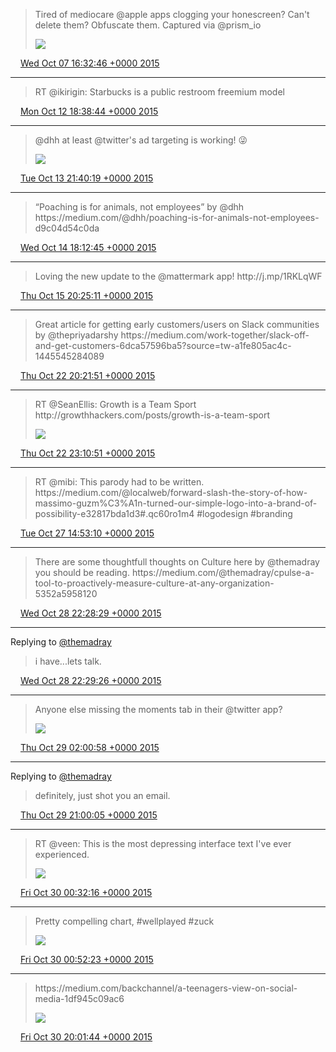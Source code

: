 > Tired of mediocare @apple apps clogging your honescreen? Can't delete them? Obfuscate them\. Captured via @prism\_io 
> 
> ![](../../media/651797322204995584-CQumNgfUYAAklDJ.jpg)

<img src="../../media/tweet.ico" width="12" /> [Wed Oct 07 16:32:46 +0000 2015](https://twitter.com/adambreckler/status/651797322204995584)

----

> RT @ikirigin: Starbucks is a public restroom freemium model

<img src="../../media/tweet.ico" width="12" /> [Mon Oct 12 18:38:44 +0000 2015](https://twitter.com/adambreckler/status/653640964188209152)

----

> @dhh at least @twitter's ad targeting is working\! 😜 
> 
> ![](../../media/654049046806396928-CROmJIQVAAAcj06.jpg)

<img src="../../media/tweet.ico" width="12" /> [Tue Oct 13 21:40:19 +0000 2015](https://twitter.com/adambreckler/status/654049046806396928)

----

> “Poaching is for animals, not employees” by @dhh https://medium\.com/@dhh/poaching\-is\-for\-animals\-not\-employees\-d9c04d54c0da

<img src="../../media/tweet.ico" width="12" /> [Wed Oct 14 18:12:45 +0000 2015](https://twitter.com/adambreckler/status/654359201435615232)

----

> Loving the new update to the @mattermark app\! http://j\.mp/1RKLqWF

<img src="../../media/tweet.ico" width="12" /> [Thu Oct 15 20:25:11 +0000 2015](https://twitter.com/adambreckler/status/654754914996871168)

----

> Great article for getting early customers/users on Slack communities by @thepriyadarshy https://medium\.com/work\-together/slack\-off\-and\-get\-customers\-6dca57596ba5?source\=tw\-a1fe805ac4c\-1445545284089

<img src="../../media/tweet.ico" width="12" /> [Thu Oct 22 20:21:51 +0000 2015](https://twitter.com/adambreckler/status/657290790889099264)

----

> RT @SeanEllis: Growth is a Team Sport http://growthhackers\.com/posts/growth\-is\-a\-team\-sport 
> 
> ![](../../media/657333321987289088-CR02bX2WwAEgiEJ.jpg)

<img src="../../media/tweet.ico" width="12" /> [Thu Oct 22 23:10:51 +0000 2015](https://twitter.com/adambreckler/status/657333321987289088)

----

> RT @mibi: This parody had to be written\. https://medium\.com/@localweb/forward\-slash\-the\-story\-of\-how\-massimo\-guzm%C3%A1n\-turned\-our\-simple\-logo\-into\-a\-brand\-of\-possibility\-e32817bda1d3\#\.qc60ro1m4 \#logodesign \#branding

<img src="../../media/tweet.ico" width="12" /> [Tue Oct 27 14:53:10 +0000 2015](https://twitter.com/adambreckler/status/659020014712848384)

----

> There are some thoughtfull thoughts on Culture here by @themadray you should be reading\. https://medium\.com/@themadray/cpulse\-a\-tool\-to\-proactively\-measure\-culture\-at\-any\-organization\-5352a5958120

<img src="../../media/tweet.ico" width="12" /> [Wed Oct 28 22:28:29 +0000 2015](https://twitter.com/adambreckler/status/659496987868266496)

----

Replying to [@themadray](https://twitter.com/themadray/status/659494230440570880)

> i have\.\.\.lets talk\.

<img src="../../media/tweet.ico" width="12" /> [Wed Oct 28 22:29:26 +0000 2015](https://twitter.com/adambreckler/status/659497228331933696)

----

> Anyone else missing the moments tab in their @twitter app? 
> 
> ![](../../media/659550462517997569-CScxpqrUkAAFLw2.jpg)

<img src="../../media/tweet.ico" width="12" /> [Thu Oct 29 02:00:58 +0000 2015](https://twitter.com/adambreckler/status/659550462517997569)

----

Replying to [@themadray](https://twitter.com/themadray/status/659835357639217152)

> definitely, just shot you an email\.

<img src="../../media/tweet.ico" width="12" /> [Thu Oct 29 21:00:05 +0000 2015](https://twitter.com/adambreckler/status/659837128633769987)

----

> RT @veen: This is the most depressing interface text I've ever experienced\. 
> 
> ![](../../media/659890525508534272-CShas6vVAAAlU2G.jpg)

<img src="../../media/tweet.ico" width="12" /> [Fri Oct 30 00:32:16 +0000 2015](https://twitter.com/adambreckler/status/659890525508534272)

----

> Pretty compelling chart, \#wellplayed \#zuck 
> 
> ![](../../media/659895588788375552-CShriqfUkAAPliE.jpg)

<img src="../../media/tweet.ico" width="12" /> [Fri Oct 30 00:52:23 +0000 2015](https://twitter.com/adambreckler/status/659895588788375552)

----

> https://medium\.com/backchannel/a\-teenagers\-view\-on\-social\-media\-1df945c09ac6 
> 
> ![](../../media/660184833591676928-CSlyme0UAAAlVO0.jpg)

<img src="../../media/tweet.ico" width="12" /> [Fri Oct 30 20:01:44 +0000 2015](https://twitter.com/adambreckler/status/660184833591676928)